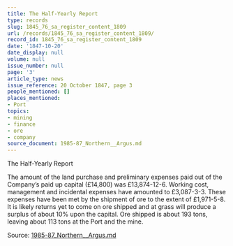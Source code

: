 ```yaml
---
title: The Half-Yearly Report
type: records
slug: 1845_76_sa_register_content_1809
url: /records/1845_76_sa_register_content_1809/
record_id: 1845_76_sa_register_content_1809
date: '1847-10-20'
date_display: null
volume: null
issue_number: null
page: '3'
article_type: news
issue_reference: 20 October 1847, page 3
people_mentioned: []
places_mentioned:
- Port
topics:
- mining
- finance
- ore
- company
source_document: 1985-87_Northern__Argus.md
---
```


The Half-Yearly Report

The amount of the land purchase and preliminary expenses paid out of the Company’s paid up capital (£14,800) was £13,874-12-6.  Working cost, management and incidental expenses have amounted to £3,087-3-3.  These expenses have been met by the shipment of ore to the extent of £1,971-5-8.  It is likely returns yet to come on ore shipped and at grass will produce a surplus of about 10% upon the capital.  Ore shipped is about 193 tons, leaving about 113 tons at the Port and the mine.

Source: [1985-87_Northern__Argus.md](/downloads/markdown/1985-87_Northern__Argus.md)
